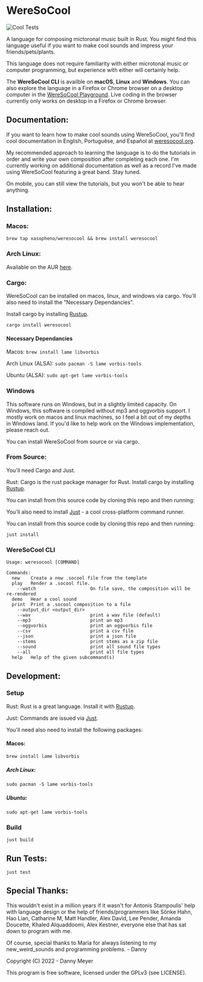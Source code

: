 # **WereSoCool**
![Cool Tests](https://github.com/xasopheno/WereSoCool/workflows/Cool%20Tests/badge.svg)

A language for composing mictoronal music built in Rust. You might find this language useful if you want to make cool sounds and impress your friends/pets/plants. 

This language does not require familiarity with either microtonal music or computer programming, but experience with either will certainly help. 

The **WereSoCool CLI** is availble on **macOS**, **Linux** and **Windows**.  You can also explore the language in a Firefox or Chrome browser on a desktop computer in the [WereSoCool Playground](https://www.weresocool.org/playground). Live coding in the browser currently only works on desktop in a Firefox or Chrome browser. 

## Documentation:
If you want to learn how to make cool sounds using WereSoCool, you'll find cool documentation in English, Portuguêse, and Español
  at [weresocool.org](https://www.weresocool.org/).


My recommended approach to learning the language is to do the tutorials in order and write your own composition after completing each one. I'm currently working on additional documentation as well as a record I've made using WereSoCool featuring a great band. Stay tuned. 

On mobile, you can still view the tutorials, but you won't be able to hear anything.

## Installation:

### Macos:

`brew tap xasopheno/weresocool && brew install weresocool`

### Arch Linux:

Available on the AUR [here](https://aur.archlinux.org/packages/weresocool).

### Cargo:

WereSoCool can be installed on macos, linux, and windows via cargo. You'll also need to install the "Necessary Dependancies".

 Install cargo by installing [Rustup](https://www.rust-lang.org/en-US/install.html).

`cargo install weresocool`

#### Necessary Dependancies
Macos:
`brew install lame libvorbis`

Arch Linux (ALSA):
`sudo pacman -S lame vorbis-tools`

Ubuntu (ALSA):
`sudo apt-get lame vorbis-tools`

### Windows

This software runs on Windows, but in a slightly limited capacity. On Windows, this software is compiled without mp3 and oggvorbis support. I mostly work on macos and linux machines, so I feel a bit out of my depths in Windows land. If you'd like to help work on the Windows implementation, please reach out. 

You can install WereSoCool from source or via cargo. 

### From Source:
You'll need Cargo and Just.

Rust: Cargo is the rust package manager for Rust. Install cargo by installing [Rustup](https://www.rust-lang.org/en-US/install.html).

You can install from this source code by cloning this repo and then running:

You'll also need to install [Just](https://github.com/casey/just) - a cool cross-platform command runner. 

You can install from this source code by cloning this repo and then running:

`just install`


### WereSoCool CLI

```
Usage: weresocool [COMMAND]

Commands:
  new    Create a new .socool file from the template
  play   Render a .socool file.
    --watch                    On file save, the composition will be re-rendered
  demo   Hear a cool sound
  print  Print a .socool composition to a file
    --output_dir <output_dir>
    --wav                      print a wav file (default)
    --mp3                      print an mp3
    --oggvorbis                print an oggvorbis file
    --csv                      print a csv file
    --json                     print a json file
    --stems                    print stems as a zip file
    --sound                    print all sound file types
    --all                      print all file types
  help   Help of the given subcommand(s)
```

## Development:

### Setup
Rust: Rust is a great language. Install it with [Rustup](https://www.rust-lang.org/en-US/install.html).

Just: Commands are issued via [Just](https://github.com/casey/just).

You'll need also need to install the following packages:

#### Macos:
`brew install lame libvorbis`

##### Arch Linux:
`sudo pacman -S lame vorbis-tools`

##### Ubuntu:
`sudo apt-get lame vorbis-tools`

### Build
`just build`

## Run Tests:
`just test`

## Special Thanks:
This wouldn't exist in a million years if it wasn't for Antonis Stampoulis' help with language design or the help of friends/programmers like Sönke Hahn, Hao Lian, Catharine M, Matt Handler, Alex David, Lee Pender, Amanda Doucette, Khaled Alquaddoomi, Alex Kestner, everyone else that has sat down to program with me.

Of course, special thanks to Maria for always listening to my new_weird_sounds
and programming problems. - Danny

Copyright (C) 2022 - Danny Meyer

This program is free software, licensed under the GPLv3 (see LICENSE).

